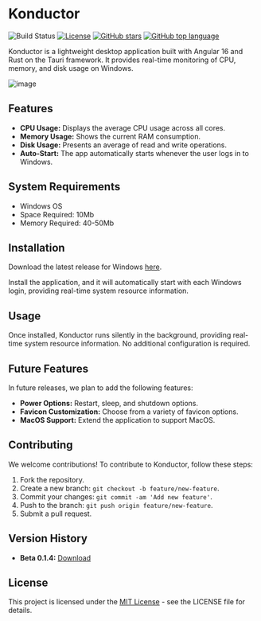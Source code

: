 # Konductor 
![Build Status](https://github.com/Manukhurana97/konductor/workflows/Konductor%20Builder/badge.svg)
[![License](https://img.shields.io/badge/license-MIT-blue.svg)](LICENSE)
[![GitHub stars](https://img.shields.io/github/stars/Manukhurana97/konductor.svg?style=social&label=Star)](https://github.com/Manukhurana97/konductor/)
[![GitHub top language](https://img.shields.io/github/languages/top/Manukhurana97/konductor)](https://github.com/Manukhurana97/konductor/)






Konductor is a lightweight desktop application built with Angular 16 and Rust on the Tauri framework. It provides real-time monitoring of CPU, memory, and disk usage on Windows.

![image](https://github.com/Manukhurana97/konductor/assets/38296197/de5d99ef-c79e-47ef-8f5c-0cabfaf5f571)




## Features

- **CPU Usage:** Displays the average CPU usage across all cores.
- **Memory Usage:** Shows the current RAM consumption.
- **Disk Usage:** Presents an average of read and write operations.
- **Auto-Start:** The app automatically starts whenever the user logs in to Windows.

## System Requirements

- Windows OS
- Space Required: 10Mb
- Memory Required: 40-50Mb

## Installation

Download the latest release for Windows [here](https://github.com/Manukhurana97/konductor/releases/download/v0.1.4/konductor_0.1.4_x64_en-US.msi).

Install the application, and it will automatically start with each Windows login, providing real-time system resource information.

## Usage

Once installed, Konductor runs silently in the background, providing real-time system resource information. No additional configuration is required.

## Future Features

In future releases, we plan to add the following features:

- **Power Options:** Restart, sleep, and shutdown options.
- **Favicon Customization:** Choose from a variety of favicon options.
- **MacOS Support:** Extend the application to support MacOS.

## Contributing

We welcome contributions! To contribute to Konductor, follow these steps:

1. Fork the repository.
2. Create a new branch: `git checkout -b feature/new-feature`.
3. Commit your changes: `git commit -am 'Add new feature'`.
4. Push to the branch: `git push origin feature/new-feature`.
5. Submit a pull request.

## Version History

- **Beta 0.1.4:** [Download](https://github.com/Manukhurana97/konductor/releases/download/v0.1.4/konductor_0.1.4_x64_en-US.msi)

## License

This project is licensed under the [MIT License](LICENSE) - see the LICENSE file for details.


